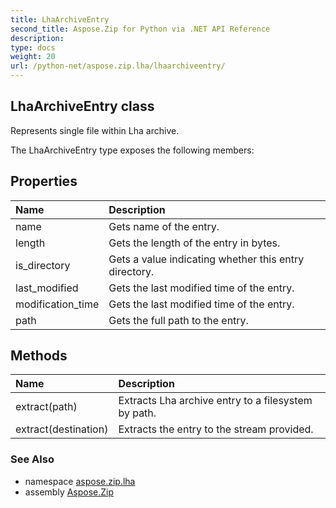 ```yaml
---
title: LhaArchiveEntry
second_title: Aspose.Zip for Python via .NET API Reference
description: 
type: docs
weight: 20
url: /python-net/aspose.zip.lha/lhaarchiveentry/
---
```


## LhaArchiveEntry class

Represents single file within Lha archive.

The LhaArchiveEntry type exposes the following members:
## Properties
| Name | Description |
| :- | :- |
|name|Gets name of the entry.|
|length|Gets the length of the entry in bytes.|
|is_directory|Gets a value indicating whether this entry directory.|
|last_modified|Gets the last modified time of the entry.|
|modification_time|Gets the last modified time of the entry.|
|path|Gets the full path to the entry.|
## Methods
| Name | Description |
| :- | :- |
|extract(path)|Extracts Lha archive entry to a filesystem by path.|
|extract(destination)|Extracts the entry to the stream provided.|

### See Also

* namespace [aspose.zip.lha](/zip/python-net/aspose.zip.lha/)
* assembly [Aspose.Zip](/zip/python-net/)

